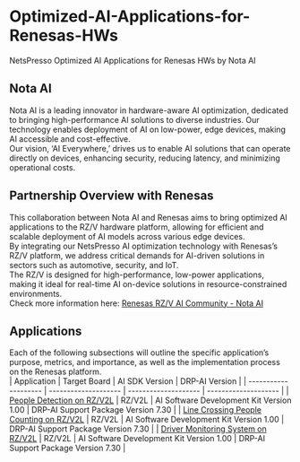 # Optimized-AI-Applications-for-Renesas-HWs
NetsPresso Optimized AI Applications for Renesas HWs by Nota AI   

## Nota AI   
Nota AI is a leading innovator in hardware-aware AI optimization, dedicated to bringing high-performance AI solutions to diverse industries. Our technology enables deployment of AI on low-power, edge devices, making AI accessible and cost-effective.   
Our vision, ‘AI Everywhere,’ drives us to enable AI solutions that can operate directly on devices, enhancing security, reducing latency, and minimizing operational costs.   

## Partnership Overview with Renesas   
This collaboration between Nota AI and Renesas aims to bring optimized AI applications to the RZ/V hardware platform, allowing for efficient and scalable deployment of AI models across various edge devices.   
By integrating our NetsPresso AI optimization technology with Renesas’s RZ/V platform, we address critical demands for AI-driven solutions in sectors such as automotive, security, and IoT.   
The RZ/V is designed for high-performance, low-power applications, making it ideal for real-time AI on-device solutions in resource-constrained environments.   
Check more information here: [Renesas RZ/V AI Community - Nota AI](https://www.renesas.com/en/products/microcontrollers-microprocessors/rz-mpus/rz-partner-solutions/nota-netspresso?srsltid=AfmBOoofyLYHqkx7_IyebecHwJlOuKxjz_9ovMwhka9NqJvBcUazMhGa#related-boards-kits)


## Applications   
Each of the following subsections will outline the specific application’s purpose, metrics, and importance, as well as the implementation process on the Renesas platform.   
| Application | Target Board | AI SDK Version | DRP-AI Version |
| -------------------- | -------------------- | -------------------- | -------------------- |
| [People Detection on RZ/V2L](https://github.com/Nota-NetsPresso/Optimized-AI-Applications-for-Renesas-HWs/tree/main/1.%20People%20Detection%20on%20RZV2L) | RZ/V2L | AI Software Development Kit Version 1.00 | DRP-AI Support Package Version 7.30 |
| [Line Crossing People Counting on RZ/V2L](https://github.com/Nota-NetsPresso/Optimized-AI-Applications-for-Renesas-HWs/tree/main/2.%20Line%20Crossing%20People%20Counting%20on%20RZV2L) | RZ/V2L | AI Software Development Kit Version 1.00 | DRP-AI Support Package Version 7.30 |
| [Driver Monitoring System on RZ/V2L](https://github.com/Nota-NetsPresso/Optimized-AI-Applications-for-Renesas-HWs/tree/main/3.%20Driver%20Monitoring%20System%20on%20RZV2L) | RZ/V2L | AI Software Development Kit Version 1.00 | DRP-AI Support Package Version 7.30 |
